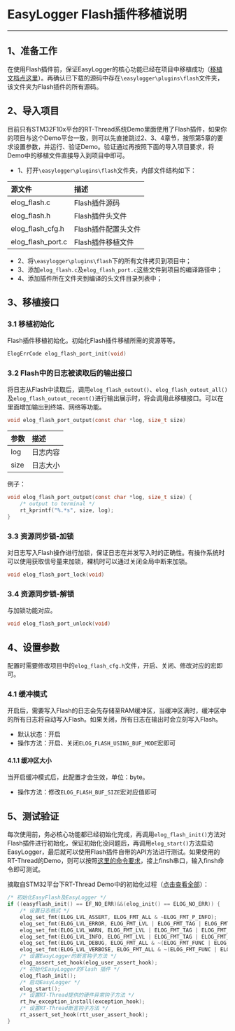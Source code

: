 # EasyLogger Flash插件移植说明

---

## 1、准备工作

在使用Flash插件前，保证EasyLogger的核心功能已经在项目中移植成功（[移植文档点这里](https://github.com/armink/EasyLogger/blob/master/docs/zh/port/kernel.md)）。再确认已下载的源码中存在`\easylogger\plugins\flash`文件夹，该文件夹为Flash插件的所有源码。

## 2、导入项目

目前只有STM32F10x平台的RT-Thread系统Demo里面使用了Flash插件，如果你的项目与这个Demo平台一致，则可以先直接跳过2、3、4章节，按照第5章的要求设置参数，并运行、验证Demo。验证通过再按照下面的导入项目要求，将Demo中的移植文件直接导入到项目中即可。

- 1、打开`\easylogger\plugins\flash`文件夹，内部文件结构如下：

|源文件                                 |描述   |
|:------------------------------        |:----- |
|elog_flash.c                           |Flash插件源码|
|elog_flash.h                           |Flash插件头文件|
|elog_flash_cfg.h                       |Flash插件配置头文件|
|elog_flash_port.c                      |Flash插件移植文件|


- 2、将`\easylogger\plugins\flash`下的所有文件拷贝到项目中；
- 3、添加`elog_flash.c`及`elog_flash_port.c`这些文件到项目的编译路径中；
- 4、添加插件所在文件夹到编译的头文件目录列表中；

## 3、移植接口

### 3.1 移植初始化

Flash插件移植初始化。初始化Flash插件移植所需的资源等等。

```C
ElogErrCode elog_flash_port_init(void)
```

### 3.2 Flash中的日志被读取后的输出接口

将日志从Flash中读取后，调用`elog_flash_outout()`、`elog_flash_outout_all()`及`elog_flash_outout_recent()`进行输出展示时，将会调用此移植接口。可以在里面增加输出到终端、网络等功能。

```C
void elog_flash_port_output(const char *log, size_t size)
```

|参数                                    |描述|
|:-----                                  |:----|
|log                                     |日志内容|
|size                                    |日志大小|

例子：
```c
void elog_flash_port_output(const char *log, size_t size) {
    /* output to terminal */
    rt_kprintf("%.*s", size, log);
}

```
### 3.3 资源同步锁-加锁

对日志写入Flash操作进行加锁，保证日志在并发写入时的正确性。有操作系统时可以使用获取信号量来加锁，裸机时可以通过关闭全局中断来加锁。

```C
void elog_flash_port_lock(void)
```

### 3.4 资源同步锁-解锁

与加锁功能对应。

```C
void elog_flash_port_unlock(void)
```
## 4、设置参数

配置时需要修改项目中的`elog_flash_cfg.h`文件，开启、关闭、修改对应的宏即可。

### 4.1 缓冲模式
    
开启后，需要写入Flash的日志会先存储至RAM缓冲区，当缓冲区满时，缓冲区中的所有日志将自动写入Flash。如果关闭，所有日志在输出时会立刻写入Flash。

- 默认状态：开启
- 操作方法：开启、关闭`ELOG_FLASH_USING_BUF_MODE`宏即可

#### 4.1.1 缓冲区大小

当开启缓冲模式后，此配置才会生效，单位：byte。

- 操作方法：修改`ELOG_FLASH_BUF_SIZE`宏对应值即可

## 5、测试验证

每次使用前，务必核心功能都已经初始化完成，再调用`elog_flash_init()`方法对Flash插件进行初始化，保证初始化没问题后，再调用`elog_start()`方法启动EasyLogger，最后就可以使用Flash插件自带的API方法进行测试。如果使用的RT-Thread的Demo，则可以按照[这里的命令要求](https://github.com/armink/EasyLogger/tree/master/demo/os/rt-thread/stm32f10x#22-flash-log将日志保存到flash中)，接上finsh串口，输入finsh命令即可测试。

摘取自STM32平台下RT-Thread Demo中的初始化过程（[点击查看全部](https://github.com/armink/EasyLogger/blob/master/demo/os/rt-thread/stm32f10x/app/src/app_task.c)）：
```c
/* 初始化EasyFlash及EasyLogger */
if ((easyflash_init() == EF_NO_ERR)&&(elog_init() == ELOG_NO_ERR)) {
    /* 设置日志格式 */
    elog_set_fmt(ELOG_LVL_ASSERT, ELOG_FMT_ALL & ~ELOG_FMT_P_INFO);
    elog_set_fmt(ELOG_LVL_ERROR, ELOG_FMT_LVL | ELOG_FMT_TAG | ELOG_FMT_TIME);
    elog_set_fmt(ELOG_LVL_WARN, ELOG_FMT_LVL | ELOG_FMT_TAG | ELOG_FMT_TIME);
    elog_set_fmt(ELOG_LVL_INFO, ELOG_FMT_LVL | ELOG_FMT_TAG | ELOG_FMT_TIME);
    elog_set_fmt(ELOG_LVL_DEBUG, ELOG_FMT_ALL & ~(ELOG_FMT_FUNC | ELOG_FMT_P_INFO));
    elog_set_fmt(ELOG_LVL_VERBOSE, ELOG_FMT_ALL & ~(ELOG_FMT_FUNC | ELOG_FMT_P_INFO));
    /* 设置EasyLogger的断言钩子方法 */
    elog_assert_set_hook(elog_user_assert_hook);
    /* 初始化EasyLogger的Flash 插件 */
    elog_flash_init();
    /* 启动EasyLogger */
    elog_start();
    /* 设置RT-Thread提供的硬件异常钩子方法 */
    rt_hw_exception_install(exception_hook);
    /* 设置RT-Thread断言钩子方法 */
    rt_assert_set_hook(rtt_user_assert_hook);
}
```
